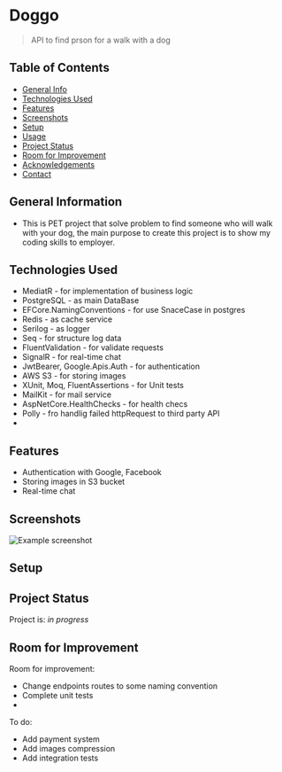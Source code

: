 # Doggo
> API to find prson for a walk with a dog

## Table of Contents
* [General Info](#general-information)
* [Technologies Used](#technologies-used)
* [Features](#features)
* [Screenshots](#screenshots)
* [Setup](#setup)
* [Usage](#usage)
* [Project Status](#project-status)
* [Room for Improvement](#room-for-improvement)
* [Acknowledgements](#acknowledgements)
* [Contact](#contact)
<!-- * [License](#license) -->


## General Information
- This is PET project that solve problem to find someone who will walk with your dog, the main purpose to create this project is to show my coding skills to employer.


## Technologies Used
- MediatR - for implementation of business logic
- PostgreSQL - as main DataBase
- EFCore.NamingConventions - for use SnaceCase in postgres
- Redis - as cache service
- Serilog - as logger
- Seq - for structure log data
- FluentValidation - for validate requests
- SignalR - for real-time chat
- JwtBearer, Google.Apis.Auth - for authentication
- AWS S3 - for storing images
- XUnit, Moq, FluentAssertions - for Unit tests
- MailKit - for mail service
- AspNetCore.HealthChecks - for health checs
- Polly - fro handlig failed httpRequest to third party API
- 


## Features
- Authentication with Google, Facebook
- Storing images in S3 bucket
- Real-time chat


## Screenshots
![Example screenshot](./img/screenshot.png)
<!-- If you have screenshots you'd like to share, include them here. -->


## Setup


## Project Status
Project is: _in progress_ 


## Room for Improvement

Room for improvement:
- Change endpoints routes to some naming convention
- Complete unit tests
- 

To do:
- Add payment system
- Add images compression
- Add integration tests
